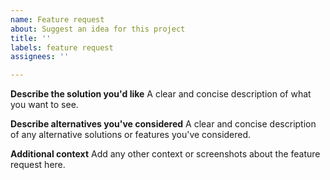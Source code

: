 ```yaml
---
name: Feature request
about: Suggest an idea for this project
title: ''
labels: feature request
assignees: ''

---
```


**Describe the solution you'd like**
A clear and concise description of what you want to see.

**Describe alternatives you've considered**
A clear and concise description of any alternative solutions or features you've considered.

**Additional context**
Add any other context or screenshots about the feature request here.
